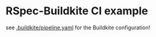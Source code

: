 # RSpec-Buildkite CI example

see [.buildkite/pipeline.yaml](.buildkite/pipeline.yaml) for the Buildkite configuration!
